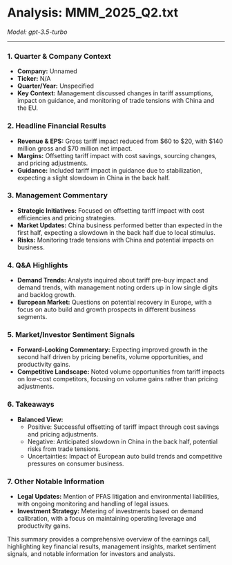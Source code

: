 # Analysis: MMM_2025_Q2.txt

*Model: gpt-3.5-turbo*

---

### 1. Quarter & Company Context
- **Company:** Unnamed
- **Ticker:** N/A
- **Quarter/Year:** Unspecified
- **Key Context:** Management discussed changes in tariff assumptions, impact on guidance, and monitoring of trade tensions with China and the EU.

### 2. Headline Financial Results
- **Revenue & EPS:** Gross tariff impact reduced from $60 to $20, with $140 million gross and $70 million net impact.
- **Margins:** Offsetting tariff impact with cost savings, sourcing changes, and pricing adjustments.
- **Guidance:** Included tariff impact in guidance due to stabilization, expecting a slight slowdown in China in the back half.

### 3. Management Commentary
- **Strategic Initiatives:** Focused on offsetting tariff impact with cost efficiencies and pricing strategies.
- **Market Updates:** China business performed better than expected in the first half, expecting a slowdown in the back half due to local stimulus.
- **Risks:** Monitoring trade tensions with China and potential impacts on business.

### 4. Q&A Highlights
- **Demand Trends:** Analysts inquired about tariff pre-buy impact and demand trends, with management noting orders up in low single digits and backlog growth.
- **European Market:** Questions on potential recovery in Europe, with a focus on auto build and growth prospects in different business segments.

### 5. Market/Investor Sentiment Signals
- **Forward-Looking Commentary:** Expecting improved growth in the second half driven by pricing benefits, volume opportunities, and productivity gains.
- **Competitive Landscape:** Noted volume opportunities from tariff impacts on low-cost competitors, focusing on volume gains rather than pricing adjustments.

### 6. Takeaways
- **Balanced View:**
  - Positive: Successful offsetting of tariff impact through cost savings and pricing adjustments.
  - Negative: Anticipated slowdown in China in the back half, potential risks from trade tensions.
  - Uncertainties: Impact of European auto build trends and competitive pressures on consumer business.

### 7. Other Notable Information
- **Legal Updates:** Mention of PFAS litigation and environmental liabilities, with ongoing monitoring and handling of legal issues.
- **Investment Strategy:** Metering of investments based on demand calibration, with a focus on maintaining operating leverage and productivity gains.

This summary provides a comprehensive overview of the earnings call, highlighting key financial results, management insights, market sentiment signals, and notable information for investors and analysts.